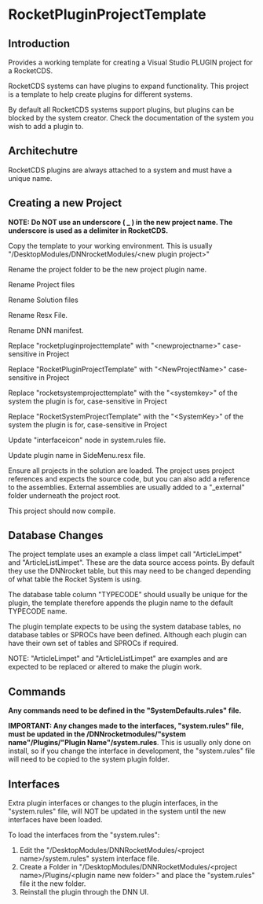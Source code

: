 # RocketPluginProjectTemplate

## Introduction
Provides a working template for creating a Visual Studio PLUGIN project for a RocketCDS.

RocketCDS systems can have plugins to expand functionality.  This project is a template to help create plugins for different systems.

By default all RocketCDS systems support plugins, but plugins can be blocked by the system creator.  Check the documentation of the system you wish to add a plugin to.

## Architechutre
RocketCDS plugins are always attached to a system and must have a unique name.


## Creating a new Project

**NOTE: Do NOT use an underscore ( _ ) in the new project name.  The underscore is used as a delimiter in RocketCDS.**

Copy the template to your working environment. This is usually "/DesktopModules/DNNrocketModules/\<new plugin project>"

Rename the project folder to be the new project plugin name.

Rename Project files

Rename Solution files

Rename Resx File.

Rename DNN manifest.

Replace "rocketpluginprojecttemplate" with "\<newprojectname>" case-sensitive in Project

Replace "RocketPluginProjectTemplate" with "\<NewProjectName>" case-sensitive in Project

Replace "rocketsystemprojecttemplate" with the "\<systemkey>" of the system the plugin is for, case-sensitive in Project

Replace "RocketSystemProjectTemplate" with the "\<SystemKey>" of the system the plugin is for, case-sensitive in Project

Update "interfaceicon" node in system.rules file.

Update plugin name in SideMenu.resx file.

Ensure all projects in the solution are loaded. The project uses project references and expects the source code, but you can also add a reference to the assemblies. External assemblies are usually added to a "_external" folder underneath the project root.

This project should now compile.

## Database Changes

The project template uses an example a class limpet call "ArticleLimpet" and "ArticleListLimpet".  These are the data source access points.  By default they use the DNNrocket table, but this may need to be changed depending of what table the Rocket System is using.  

The database table column "TYPECODE" should usually be unique for the plugin, the template therefore appends the plugin name to the default TYPECODE name.

The plugin template expects to be using the system database tables, no database tables or SPROCs have been defined.  Although each plugin can have their own set of tables and SPROCs if required.  

NOTE: "ArticleLimpet" and "ArticleListLimpet" are examples and are expected to be replaced or altered to make the plugin work.

## Commands

**Any commands need to be defined in the "SystemDefaults.rules" file.**

**IMPORTANT: Any changes made to the interfaces, "system.rules" file, must be updated in the /DNNrocketmodules/"system name"/Plugins/"Plugin Name"/system.rules**.  This is usually only done on install, so if you change the interface in development, the "system.rules" file will need to be copied to the system plugin folder.

## Interfaces

Extra plugin interfaces or changes to the plugin interfaces, in the "system.rules" file, will NOT be updated in the system until the new interfaces have been loaded.  

To load the interfaces from the "system.rules":  

1. Edit the "/DesktopModules/DNNRocketModules/\<project name>/system.rules" system interface file.
2. Create a Folder in "/DesktopModules/DNNRocketModules/\<project name>/Plugins/\<plugin name new folder>" and place the "system.rules" file it the new folder.
3. Reinstall the plugin through the DNN UI.

